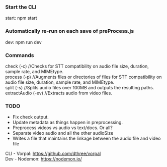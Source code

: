 
### Start the CLI
start: npm start

### Automatically re-run on each save of preProcess.js
dev: npm run dev


### Commands

check         (-c)   //Checks for STT compatibility on audio file size, duration, sample rate, and MIMEtype.  <br />
process       (-p)   //Augments files or directories of files for STT compatibility on audio file size, duration, sample rate, and MIMEtype.  <br />
split         (-s)   //Splits audio files over 100MB and outputs the resulting paths.  <br />
extractAudio  (-ev)  //Extracts audio from video files.  <br />


### TODO
- Fix check output.
- Update metadata as things happen in preprocessing.
- Preprocess videos vs audio vs text/docs.  Or all?
- Separate video audio and all the other audioSize
- Writes a file that maintains the linkage between the audio file and video file



CLI - Vorpal: https://github.com/dthree/vorpal <br />
Dev - Nodemon: https://nodemon.io/ <br />
